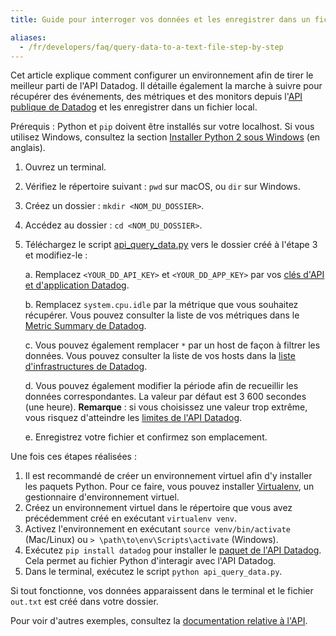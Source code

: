 ```yaml
---
title: Guide pour interroger vos données et les enregistrer dans un fichier texte

aliases:
  - /fr/developers/faq/query-data-to-a-text-file-step-by-step
---
```

Cet article explique comment configurer un environnement afin de tirer le meilleur parti de l'API Datadog. Il détaille également la marche à suivre pour récupérer des événements, des métriques et des monitors depuis l'[API publique de Datadog][1] et les enregistrer dans un fichier local.

Prérequis : Python et `pip` doivent être installés sur votre localhost. Si vous utilisez Windows, consultez la section [Installer Python 2 sous Windows][2] (en anglais).

1. Ouvrez un terminal.
2. Vérifiez le répertoire suivant : `pwd` sur macOS, ou `dir` sur Windows.
3. Créez un dossier : `mkdir <NOM_DU_DOSSIER>`.
4. Accédez au dossier : `cd <NOM_DU_DOSSIER>`.
5. Téléchargez le script [api_query_data.py][3] vers le dossier créé à l'étape 3 et modifiez-le :

    a. Remplacez `<YOUR_DD_API_KEY>` et `<YOUR_DD_APP_KEY>` par vos [clés d'API et d'application Datadog][4].

    b. Remplacez `system.cpu.idle` par la métrique que vous souhaitez récupérer. Vous pouvez consulter la liste de vos métriques dans le [Metric Summary de Datadog][5].

    c. Vous pouvez également remplacer `*` par un host de façon à filtrer les données. Vous pouvez consulter la liste de vos hosts dans la [liste d'infrastructures de Datadog][6].

    d. Vous pouvez également modifier la période afin de recueillir les données correspondantes. La valeur par défaut est 3 600 secondes (une heure). **Remarque** : si vous choisissez une valeur trop extrême, vous risquez d'atteindre les [limites de l'API Datadog][7].

    e. Enregistrez votre fichier et confirmez son emplacement.

Une fois ces étapes réalisées :

1. Il est recommandé de créer un environnement virtuel afin d'y installer les paquets Python. Pour ce faire, vous pouvez installer [Virtualenv][8], un gestionnaire d'environnement virtuel.
2. Créez un environnement virtuel dans le répertoire que vous avez précédemment créé en exécutant `virtualenv venv`.
3. Activez l'environnement en exécutant `source venv/bin/activate` (Mac/Linux) ou `> \path\to\env\Scripts\activate` (Windows).
4. Exécutez `pip install datadog` pour installer le [paquet de l'API Datadog][9]. Cela permet au fichier Python d'interagir avec l'API Datadog.
5. Dans le terminal, exécutez le script `python api_query_data.py`.

Si tout fonctionne, vos données apparaissent dans le terminal et le fichier `out.txt` est créé dans votre dossier.

Pour voir d'autres exemples, consultez la [documentation relative à l'API][1].

[1]: /fr/api/
[2]: http://docs.python-guide.org/en/latest/starting/install/win
[3]: /resources/python/api_query_data.py
[4]: https://app.datadoghq.com/organization-settings/api-keys
[5]: https://app.datadoghq.com/metric/summary
[6]: https://app.datadoghq.com/infrastructure
[7]: /fr/api/#rate-limiting
[8]: https://virtualenv.pypa.io/en/stable
[9]: https://pypi.org/project/datadog
